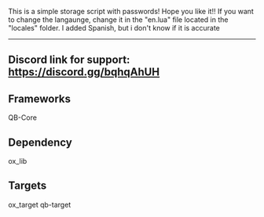 This is a simple storage script with passwords! Hope you like it!!
If you want to change the langaunge, change it in the "en.lua" file located in the "locales" folder. I added Spanish, but i don't know if it is accurate

---------------------------------------------
Discord link for support: https://discord.gg/bqhqAhUH
---------------------------------------------

## Frameworks
  QB-Core

## Dependency
  ox_lib

## Targets
   ox_target
   qb-target
